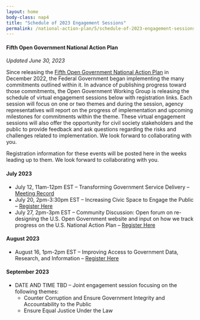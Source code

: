 ```yaml
---
layout: home
body-class: nap4
title: "Schedule of 2023 Engagement Sessions"
permalink: /national-action-plan/5/schedule-of-2023-engagement-sessions/
---
```


#### Fifth Open Government National Action Plan
_Updated June 30, 2023_


Since releasing the [Fifth Open Government National Action Plan](../) in December 2022, the Federal Government began implementing the many commitments outlined within it. In advance of publishing progress toward those commitments, the Open Government Working Group is releasing the schedule of virtual engagement sessions below with registration links. Each session will focus on one or two themes and during the session, agency representatives will report on the progress of implementation and upcoming milestones for commitments within the theme. These virtual engagement sessions will also offer the opportunity for civil society stakeholders and the public to provide feedback and ask questions regarding the risks and challenges related to implementation. We look forward to collaborating with you.

Registration information for these events will be posted here in the weeks leading up to them. We look forward to collaborating with you.

#### July 2023

* July 12, 11am-12pm EST – Transforming Government Service Delivery – [Meeting Record](/meeting/july-2023-public-engagement-transforming-government-service-delivery/)
* July 20, 2pm-3:30pm EST – Increasing Civic Space to Engage the Public – [Register Here](https://pitc.zoomgov.com/webinar/register/WN_pO2RBzW-QHuwMHINlXF5dg)
* July 27, 2pm-3pm EST – Community Discussion: Open forum on re-designing the U.S. Open Government website and input on how we track progress on the U.S. National Action Plan – [Register Here](https://gsa.zoomgov.com/meeting/register/vJIscOyprT4sHVgaju_0fCO6_NrhPTp0DVo)


#### August 2023
* August 16, 1pm-2pm EST – Improving Access to Government Data, Research, and Information – [Register Here](https://gsa.zoomgov.com/meeting/register/vJIsdO-sqzsoE_G_AP1spjsTo4BElLp9FTY)


#### September 2023
* DATE AND TIME TBD – Joint engagement session focusing on the following themes:
	* Counter Corruption and Ensure Government Integrity and Accountability to the Public 
	* Ensure Equal Justice Under the Law

